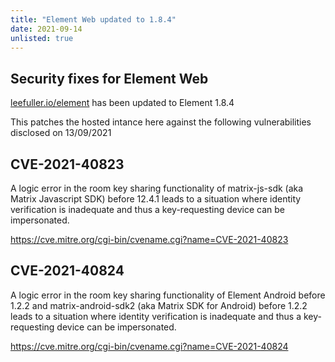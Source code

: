 ```yaml
---
title: "Element Web updated to 1.8.4"
date: 2021-09-14
unlisted: true
---
```


## Security fixes for Element Web

[leefuller.io/element](https://leefuller.io/element) has been updated to Element 1.8.4

This patches the hosted intance here against the following vulnerabilities disclosed on 13/09/2021

## CVE-2021-40823
A logic error in the room key sharing functionality of matrix-js-sdk (aka Matrix Javascript SDK) before 12.4.1 leads to a situation where identity verification is inadequate and thus a key-requesting device can be impersonated. 

https://cve.mitre.org/cgi-bin/cvename.cgi?name=CVE-2021-40823

## CVE-2021-40824
A logic error in the room key sharing functionality of Element Android before 1.2.2 and matrix-android-sdk2 (aka Matrix SDK for Android) before 1.2.2 leads to a situation where identity verification is inadequate and thus a key-requesting device can be impersonated.

https://cve.mitre.org/cgi-bin/cvename.cgi?name=CVE-2021-40824